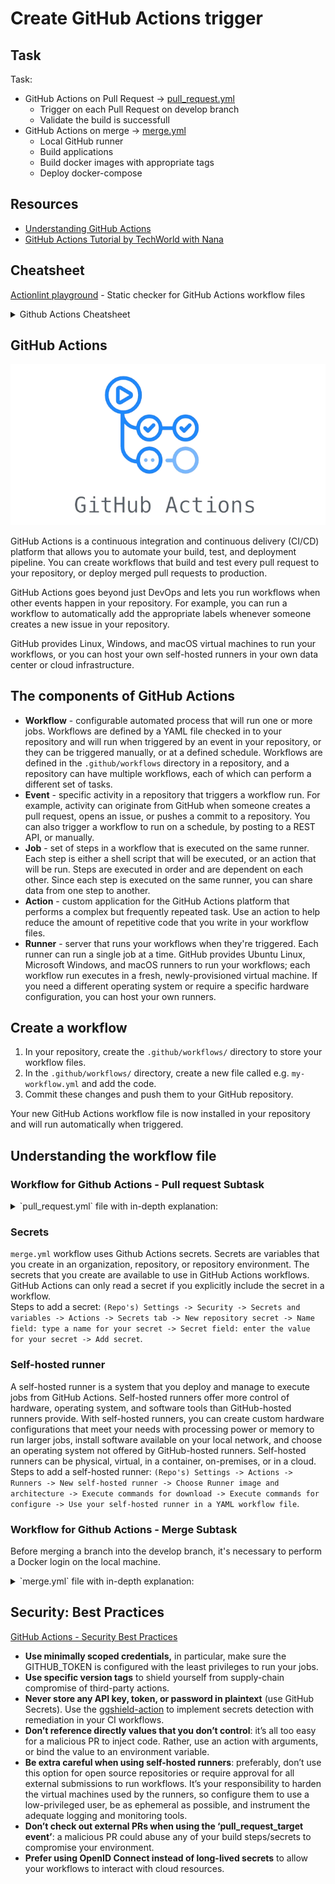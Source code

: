 # Create GitHub Actions trigger

## Task

Task: 
- GitHub Actions on Pull Request -> [pull_request.yml](../.github/workflows/pull_request.yml)
  - Trigger on each Pull Request on develop branch
  - Validate the build is successfull
- GitHub Actions on merge -> [merge.yml](../.github/workflows/merge.yml)
  - Local GitHub runner
  - Build applications
  - Build docker images with appropriate tags
  - Deploy docker-compose 

## Resources

- [Understanding GitHub Actions](https://docs.github.com/en/actions/learn-github-actions/understanding-github-actions)
- [GitHub Actions Tutorial by TechWorld with Nana](https://youtu.be/R8_veQiYBjI?si=vDqI9RRR_nDWtjYG)

## Cheatsheet

[Actionlint playground](https://rhysd.github.io/actionlint/) - Static checker for GitHub Actions workflow files

<details>
<summary>Github Actions Cheatsheet</summary>

[Github Actions Cheatsheet PDF](https://github.github.io/actions-cheat-sheet/actions-cheat-sheet.pdf)

![github_actions_cheatsheet_1](../resources/github_actions_cheatsheet_1.webp)
![github_actions_cheatsheet_2](../resources/github_actions_cheatsheet_2.webp)
</details>

## GitHub Actions

<p align="right">
    <img src="../resources/github_actions_logo.png"/>
</p>

GitHub Actions is a continuous integration and continuous delivery (CI/CD) platform that allows you to automate your build, test, and deployment pipeline. You can create workflows that build and test every pull request to your repository, or deploy merged pull requests to production.

GitHub Actions goes beyond just DevOps and lets you run workflows when other events happen in your repository. For example, you can run a workflow to automatically add the appropriate labels whenever someone creates a new issue in your repository.

GitHub provides Linux, Windows, and macOS virtual machines to run your workflows, or you can host your own self-hosted runners in your own data center or cloud infrastructure.

## The components of GitHub Actions

- **Workflow** - configurable automated process that will run one or more jobs. Workflows are defined by a YAML file checked in to your repository and will run when triggered by an event in your repository, or they can be triggered manually, or at a defined schedule. Workflows are defined in the `.github/workflows` directory in a repository, and a repository can have multiple workflows, each of which can perform a different set of tasks.
- **Event** - specific activity in a repository that triggers a workflow run. For example, activity can originate from GitHub when someone creates a pull request, opens an issue, or pushes a commit to a repository. You can also trigger a workflow to run on a schedule, by posting to a REST API, or manually.
- **Job** - set of steps in a workflow that is executed on the same runner. Each step is either a shell script that will be executed, or an action that will be run. Steps are executed in order and are dependent on each other. Since each step is executed on the same runner, you can share data from one step to another.
- **Action** - custom application for the GitHub Actions platform that performs a complex but frequently repeated task. Use an action to help reduce the amount of repetitive code that you write in your workflow files.
- **Runner** - server that runs your workflows when they're triggered. Each runner can run a single job at a time. GitHub provides Ubuntu Linux, Microsoft Windows, and macOS runners to run your workflows; each workflow run executes in a fresh, newly-provisioned virtual machine. If you need a different operating system or require a specific hardware configuration, you can host your own runners.

## Create a workflow 

1. In your repository, create the `.github/workflows/` directory to store your workflow files.
2. In the `.github/workflows/` directory, create a new file called e.g. `my-workflow.yml` and add the code.
3. Commit these changes and push them to your GitHub repository.

Your new GitHub Actions workflow file is now installed in your repository and will run automatically when triggered.

## Understanding the workflow file

### Workflow for Github Actions - Pull request Subtask

<details>
<summary>`pull_request.yml` file with in-depth explanation:</summary>

```yml
# Optional - The name of the workflow as it will appear in the "Actions" tab of the GitHub repository. If this field is omitted, the name of the workflow file will be used instead.
name: Validate Pull Request on Develop

# Specifies the trigger for this workflow. This example uses the `pull_request` event, so a workflow run is triggered every time someone makes pull request to `develop` branch.
on:
  pull_request:
    branches: 
      - develop

# Groups together all the jobs that run in this workflow.
jobs:
  # Defines a job named `backend-build`. The child keys will define properties of the job.
  backend-build:
    name: Backend Build and Test
    # Configures the job to run on the latest version of an Ubuntu Linux runner. This means that the job will execute on a fresh virtual machine hosted by GitHub.
    runs-on: ubuntu-latest
    # Defines defaults for the steps within this job. 
    defaults:
       run:
         # The `working-directory` specifies the path where subsequent commands within the steps should execute.
         working-directory: ./00-spring-petclinic-deployment/spring-petclinic-rest/

    # Groups together all the steps that run in this  job. Each item nested under this section is a separate action or shell script.     
    steps:
      # The `uses` keyword specifies that this step will run `v4` of the `actions/checkout` action. This is an action that checks out your repository onto the runner, allowing you to run scripts or other actions against your code (such as build and test tools). You should use the checkout action any time your workflow will use the repository's code.
      - name: Check out repository     
        uses: actions/checkout@v4
        
      # Uses the `actions/setup-java@v3` action to set up Java Development Kit (JDK) version 17.
      - name: Set up JDK 17
        uses: actions/setup-java@v3
        # The "with" keyword is used to specify input parameters or configuration options for a particular action.
        with:
          java-version: '17'
          distribution: 'temurin'
          cache: maven

      # The `run` keyword tells the job to execute a command on the runner.     
      - name: Build with Maven
        run: mvn test

  frontend-build:
    name: Frontend Build and Test
    runs-on: ubuntu-latest
    
    defaults:
       run:
         working-directory: ./00-spring-petclinic-deployment/spring-petclinic-angular/

    steps:
      - name: Check out repository       
        uses: actions/checkout@v4
        
      # This step uses the `actions/setup-node@v3` action to install the specified version of the Node.js. This puts both the `node` and `npm` commands in your `PATH`.  
      - name: Use Node.js 
        uses: actions/setup-node@v3
        with:
          node-version: 20.9.0
          cache: 'npm'
          cache-dependency-path: './00-spring-petclinic-deployment/spring-petclinic-angular/package-lock.json'

      - name: Install Dependencies
        run: npm ci
        
      - name: Build
        run: npm run build --prod
        
      - name: Test
        run: npm run test-headless
```
</details>

### Secrets

`merge.yml` workflow uses Github Actions secrets. Secrets are variables that you create in an organization, repository, or repository environment. The secrets that you create are available to use in GitHub Actions workflows. GitHub Actions can only read a secret if you explicitly include the secret in a workflow.  
Steps to add a secret: `(Repo's) Settings -> Security -> Secrets and variables -> Actions -> Secrets tab -> New repository secret -> Name field: type a name for your secret -> Secret field: enter the value for your secret -> Add secret`.

### Self-hosted runner

A self-hosted runner is a system that you deploy and manage to execute jobs from GitHub Actions. Self-hosted runners offer more control of hardware, operating system, and software tools than GitHub-hosted runners provide. With self-hosted runners, you can create custom hardware configurations that meet your needs with processing power or memory to run larger jobs, install software available on your local network, and choose an operating system not offered by GitHub-hosted runners. Self-hosted runners can be physical, virtual, in a container, on-premises, or in a cloud.  
Steps to add a self-hosted runner: `(Repo's) Settings -> Actions -> Runners -> New self-hosted runner -> Choose Runner image and architecture -> Execute commands for download -> Execute commands for configure -> Use your self-hosted runner in a YAML workflow file`.

### Workflow for Github Actions - Merge Subtask

Before merging a branch into the develop branch, it's necessary to perform a Docker login on the local machine. 

<details>
<summary>`merge.yml` file with in-depth explanation:</summary>

```yml
name: Build and Push Docker Images on Develop Merge

# Specifies the trigger for this workflow. This example uses the `closed` type of the `pull_request` event to the `develop` branch. It is used in combination with `if: github.event.pull_request.merged == true` down below, so only successfully merged pull request trigger this workflow.
on:
  pull_request:
    types: closed
    branches: 
      - develop

jobs:
  backend:
    # This condition checks if the pull request has been merged. The rest of the job will execute only if this condition evaluates to true.
    if: github.event.pull_request.merged == true
    name: Backend Build and Push Image
    # Indicates that the workflow will execute on infrastructure managed and hosted by the user rather than on GitHub's servers. This allows for custom hardware configurations, specific software setups, or enhanced security measures tailored to individual needs.
    runs-on: self-hosted
    defaults:
       run:
         working-directory: ./00-spring-petclinic-deployment/spring-petclinic-rest/
    # The 'outputs' section is used to define and store data produced by a job or a specific step within a job. These outputs can then be used elsewhere in the workflow or accessed by subsequent jobs.     
    outputs:
      # The value of the variable 'sha_short' is assigned from the output of a step named 'sha_step'.
      sha_short: ${{ steps.sha_step.outputs.sha_short }}
      
    steps:
      - name: Check out repository     
        uses: actions/checkout@v4

      # This step retrieves the short commit SHA (hash) using 'git rev-parse --short HEAD' command. The output of this step is stored as 'sha_short' and saved to a special GitHub variable '$GITHUB_OUTPUT', making it available for use in subsequent steps or jobs within the workflow.
      - name: Git Short Commit SHA Extraction
        id: sha_step
        run: echo "sha_short=$(git rev-parse --short HEAD)" >> $GITHUB_OUTPUT
          
      # This step uses the 'docker/build-push-action@v5' GitHub Action to build and push Docker images.    
      - name: Build and push Docker images
        uses: docker/build-push-action@v5
        with:
          context: ./00-spring-petclinic-deployment/spring-petclinic-rest/
          push: true
          tags: |
            ${{ secrets.DOCKER_USERNAME }}/spring-petclinic-rest:${{ steps.sha_step.outputs.sha_short }}
            ${{ secrets.DOCKER_USERNAME }}/spring-petclinic-rest:latest

  frontend:
    if: github.event.pull_request.merged == true
    name: Frontend Build and Push Image
    # This line specifies a dependency relationship within a GitHub Actions workflow. The current job requires that another job named 'backend' has completed before it can start.
    needs: backend
    runs-on: self-hosted
    defaults:
       run:
         working-directory: ./00-spring-petclinic-deployment/spring-petclinic-angular/

    steps: 
      - name: Check out repository       
        uses: actions/checkout@v4

      - name: Build and push Docker images
        uses: docker/build-push-action@v5
        with:
          context: ./00-spring-petclinic-deployment/spring-petclinic-angular/
          push: true
          # `secrets.DOCKER_USERNAME` refers to a secret stored in the repository's secrets settings. DOCKER_USERNAME is a secret key that holds the username or identifier used for authentication with the Docker Hub.
          tags: | 
            ${{ secrets.DOCKER_USERNAME }}/spring-petclinic-angular:${{ needs.backend.outputs.sha_short }}
            ${{ secrets.DOCKER_USERNAME }}/spring-petclinic-angular:latest

  docker-compose:
    name: Docker Compose
    needs: [backend, frontend]
    runs-on: self-hosted

    steps:
      - name: Check out repository       
        uses: actions/checkout@v4

      - name: Docker Compose
        run: docker compose -f ./00-spring-petclinic-deployment/docker-compose.yml up -d
```
</details>

## Security: Best Practices

[GitHub Actions - Security Best Practices](https://blog.gitguardian.com/github-actions-security-cheat-sheet/)

- **Use minimally scoped credentials,** in particular, make sure the GITHUB\_TOKEN is configured with the least privileges to run your jobs.
- **Use specific version tags** to shield yourself from supply-chain compromise of third-party actions.
- **Never store any API key, token, or password in plaintext** (use GitHub Secrets). Use the [ggshield-action](https://github.com/GitGuardian/ggshield-action?ref=blog.gitguardian.com) to implement secrets detection with remediation in your CI workflows.
- **Don’t reference directly values that you don’t control**: it’s all too easy for a malicious PR to inject code. Rather, use an action with arguments, or bind the value to an environment variable.
- **Be extra careful when using self-hosted runners**: preferably, don’t use this option for open source repositories or require approval for all external submissions to run workflows. It’s your responsibility to harden the virtual machines used by the runners, so configure them to use a low-privileged user, be as ephemeral as possible, and instrument the adequate logging and monitoring tools.
- **Don’t check out external PRs when using the ‘pull\_request\_target event’**: a malicious PR could abuse any of your build steps/secrets to compromise your environment.
- **Prefer using OpenID Connect instead of long-lived secrets** to allow your workflows to interact with cloud resources.